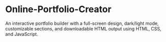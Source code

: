 # Online-Portfolio-Creator
An interactive portfolio builder with a full-screen design, dark/light mode, customizable sections, and downloadable HTML output using HTML, CSS, and JavaScript.
